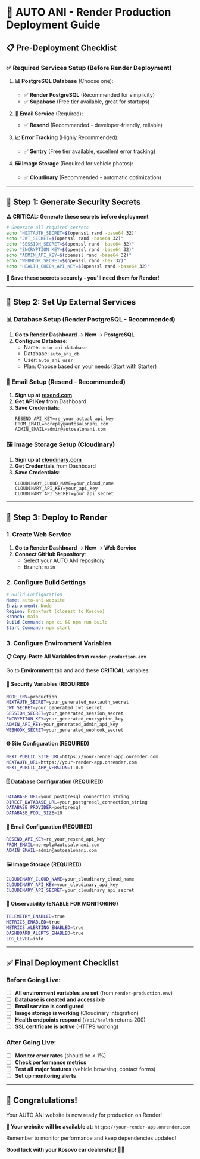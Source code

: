 # 🚀 AUTO ANI - Render Production Deployment Guide

## 📋 Pre-Deployment Checklist

### ✅ Required Services Setup (Before Render Deployment)

1. **📊 PostgreSQL Database** (Choose one):
   - ✅ **Render PostgreSQL** (Recommended for simplicity)
   - ✅ **Supabase** (Free tier available, great for startups)

2. **📧 Email Service** (Required):
   - ✅ **Resend** (Recommended - developer-friendly, reliable)

3. **📈 Error Tracking** (Highly Recommended):
   - ✅ **Sentry** (Free tier available, excellent error tracking)

4. **🖼️ Image Storage** (Required for vehicle photos):
   - ✅ **Cloudinary** (Recommended - automatic optimization)

---

## 🎯 Step 1: Generate Security Secrets

**⚠️ CRITICAL: Generate these secrets before deployment**

```bash
# Generate all required secrets
echo "NEXTAUTH_SECRET=$(openssl rand -base64 32)"
echo "JWT_SECRET=$(openssl rand -base64 32)"
echo "SESSION_SECRET=$(openssl rand -base64 32)"
echo "ENCRYPTION_KEY=$(openssl rand -base64 32)"
echo "ADMIN_API_KEY=$(openssl rand -base64 32)"
echo "WEBHOOK_SECRET=$(openssl rand -hex 32)"
echo "HEALTH_CHECK_API_KEY=$(openssl rand -base64 32)"
```

**📝 Save these secrets securely - you'll need them for Render!**

---

## 🎯 Step 2: Set Up External Services

### 📊 Database Setup (Render PostgreSQL - Recommended)

1. **Go to Render Dashboard** → **New** → **PostgreSQL**
2. **Configure Database**:
   - Name: `auto-ani-database`
   - Database: `auto_ani_db`
   - User: `auto_ani_user`
   - Plan: Choose based on your needs (Start with Starter)

### 📧 Email Setup (Resend - Recommended)

1. **Sign up at [resend.com](https://resend.com)**
2. **Get API Key** from Dashboard
3. **Save Credentials**:
   ```
   RESEND_API_KEY=re_your_actual_api_key
   FROM_EMAIL=noreply@autosalonani.com
   ADMIN_EMAIL=admin@autosalonani.com
   ```

### 🖼️ Image Storage Setup (Cloudinary)

1. **Sign up at [cloudinary.com](https://cloudinary.com)**
2. **Get Credentials** from Dashboard
3. **Save Credentials**:
   ```
   CLOUDINARY_CLOUD_NAME=your_cloud_name
   CLOUDINARY_API_KEY=your_api_key
   CLOUDINARY_API_SECRET=your_api_secret
   ```

---

## 🎯 Step 3: Deploy to Render

### 1. **Create Web Service**

1. **Go to Render Dashboard** → **New** → **Web Service**
2. **Connect GitHub Repository**:
   - Select your AUTO ANI repository
   - Branch: `main`

### 2. **Configure Build Settings**

```yaml
# Build Configuration
Name: auto-ani-website
Environment: Node
Region: Frankfurt (closest to Kosovo)
Branch: main
Build Command: npm ci && npm run build
Start Command: npm start
```

### 3. **Configure Environment Variables**

**📋 Copy-Paste All Variables from `render-production.env`**

Go to **Environment** tab and add these **CRITICAL** variables:

#### 🔐 Security Variables (REQUIRED)
```bash
NODE_ENV=production
NEXTAUTH_SECRET=your_generated_nextauth_secret
JWT_SECRET=your_generated_jwt_secret
SESSION_SECRET=your_generated_session_secret
ENCRYPTION_KEY=your_generated_encryption_key
ADMIN_API_KEY=your_generated_admin_api_key
WEBHOOK_SECRET=your_generated_webhook_secret
```

#### 🌐 Site Configuration (REQUIRED)
```bash
NEXT_PUBLIC_SITE_URL=https://your-render-app.onrender.com
NEXTAUTH_URL=https://your-render-app.onrender.com
NEXT_PUBLIC_APP_VERSION=1.0.0
```

#### 🗄️ Database Configuration (REQUIRED)
```bash
DATABASE_URL=your_postgresql_connection_string
DIRECT_DATABASE_URL=your_postgresql_connection_string
DATABASE_PROVIDER=postgresql
DATABASE_POOL_SIZE=10
```

#### 📧 Email Configuration (REQUIRED)
```bash
RESEND_API_KEY=re_your_resend_api_key
FROM_EMAIL=noreply@autosalonani.com
ADMIN_EMAIL=admin@autosalonani.com
```

#### 🖼️ Image Storage (REQUIRED)
```bash
CLOUDINARY_CLOUD_NAME=your_cloudinary_cloud_name
CLOUDINARY_API_KEY=your_cloudinary_api_key
CLOUDINARY_API_SECRET=your_cloudinary_api_secret
```

#### 🔧 Observability (ENABLE FOR MONITORING)
```bash
TELEMETRY_ENABLED=true
METRICS_ENABLED=true
METRICS_ALERTING_ENABLED=true
DASHBOARD_ALERTS_ENABLED=true
LOG_LEVEL=info
```

---

## ✅ Final Deployment Checklist

### Before Going Live:

- [ ] **All environment variables are set** (from `render-production.env`)
- [ ] **Database is created and accessible**
- [ ] **Email service is configured**
- [ ] **Image storage is working** (Cloudinary integration)
- [ ] **Health endpoints respond** (`/api/health` returns 200)
- [ ] **SSL certificate is active** (HTTPS working)

### After Going Live:

- [ ] **Monitor error rates** (should be < 1%)
- [ ] **Check performance metrics**
- [ ] **Test all major features** (vehicle browsing, contact forms)
- [ ] **Set up monitoring alerts**

---

## 🎉 Congratulations!

Your AUTO ANI website is now ready for production on Render!

**🔗 Your website will be available at**: `https://your-render-app.onrender.com`

Remember to monitor performance and keep dependencies updated!

**Good luck with your Kosovo car dealership! 🚗✨**